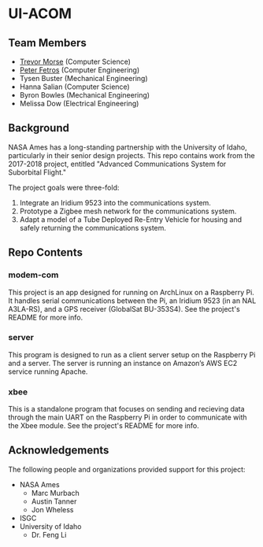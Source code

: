 # UI-ACOM

## Team Members
- [Trevor Morse](http://www.github.com/trevmo) (Computer Science)
- [Peter Fetros](http://www.github.com/fetr0509) (Computer Engineering)
- Tysen Buster (Mechanical Engineering)
- Hanna Salian (Computer Science)
- Byron Bowles (Mechanical Engineering)
- Melissa Dow (Electrical Engineering)

## Background
NASA Ames has a long-standing partnership with the University of Idaho, particularly in their senior design projects. This repo contains work from the 2017-2018 project, entitled "Advanced Communications System for Suborbital Flight."

The project goals were three-fold:
1. Integrate an Iridium 9523 into the communications system.
2. Prototype a Zigbee mesh network for the communications system.
3. Adapt a model of a Tube Deployed Re-Entry Vehicle for housing and safely returning the communications system.

## Repo Contents
### modem-com
This project is an app designed for running on ArchLinux on a Raspberry Pi. It handles serial communications between the Pi, an Iridium 9523 (in an NAL A3LA-RS), and a GPS receiver (GlobalSat BU-353S4). See the project's README for more info.
### server
This program is designed to run as a client server setup on the Raspberry Pi and a server. The server is running an instance on Amazon’s AWS EC2 service running Apache.
### xbee
This is a standalone program that focuses on sending and recieving data through the main UART on the Raspberry Pi in order to communicate with the Xbee module. See the project's README for more info.

## Acknowledgements
The following people and organizations provided support for this project:
- NASA Ames
    - Marc Murbach
    - Austin Tanner
    - Jon Wheless
- ISGC
- University of Idaho
    - Dr. Feng Li
